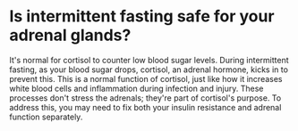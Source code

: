 # Is intermittent fasting safe for your adrenal glands?

It's normal for cortisol to counter low blood sugar levels. During intermittent fasting, as your blood sugar drops, cortisol, an adrenal hormone, kicks in to prevent this. This is a normal function of cortisol, just like how it increases white blood cells and inflammation during infection and injury. These processes don't stress the adrenals; they're part of cortisol's purpose. To address this, you may need to fix both your insulin resistance and adrenal function separately.
